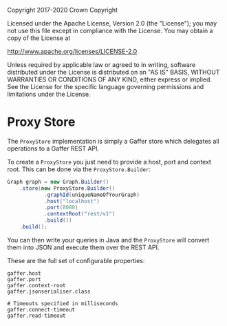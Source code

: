 Copyright 2017-2020 Crown Copyright

Licensed under the Apache License, Version 2.0 (the "License");
you may not use this file except in compliance with the License.
You may obtain a copy of the License at

  http://www.apache.org/licenses/LICENSE-2.0

Unless required by applicable law or agreed to in writing, software
distributed under the License is distributed on an "AS IS" BASIS,
WITHOUT WARRANTIES OR CONDITIONS OF ANY KIND, either express or implied.
See the License for the specific language governing permissions and
limitations under the License.


Proxy Store
============

The `ProxyStore` implementation is simply a Gaffer store which delegates all
operations to a Gaffer REST API.

To create a `ProxyStore` you just need to provide a host, port and context
root. This can be done via the `ProxyStore.Builder`:

```java
Graph graph = new Graph.Builder()
    .store(new ProxyStore.Builder()
            .graphId(uniqueNameOfYourGraph)
            .host("localhost")
            .port(8080)
            .contextRoot("rest/v1")
            .build())
    .build();
```

You can then write your queries in Java and the `ProxyStore` will convert
them into JSON and execute them over the REST API.

These are the full set of configurable properties:

```properties
gaffer.host
gaffer.port
gaffer.context-root
gaffer.jsonserialiser.class

# Timeouts specified in milliseconds
gaffer.connect-timeout
gaffer.read-timeout
```
